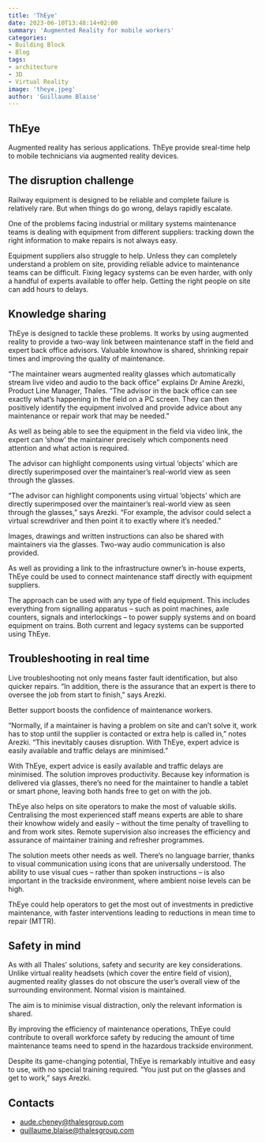 ```yaml
---
title: 'ThEye'
date: 2023-06-10T13:48:14+02:00
summary: 'Augmented Reality for mobile workers'
categories: 
- Building Block
- Blog
tags:
- architecture
- 3D
- Virtual Reality
image: 'theye.jpeg'
author: 'Guillaume Blaise'
---
```


## ThEye 

Augmented reality has serious applications. ThEye provide sreal-time help to mobile technicians via augmented reality devices. 

## The disruption challenge

Railway equipment is designed to be reliable and complete failure is relatively rare. But when things do go wrong, delays rapidly escalate.

One of the problems facing industrial or military systems maintenance teams is dealing with equipment from different suppliers: tracking down the right information to make repairs is not always easy.

Equipment suppliers also struggle to help. Unless they can completely understand a problem on site, providing reliable advice to maintenance teams can be difficult. Fixing legacy systems can be even harder, with only a handful of experts available to offer help. Getting the right people on site can add hours to delays.

## Knowledge sharing

ThEye is designed to tackle these problems. It works by using augmented reality to provide a two-way link between maintenance staff in the field and expert back office advisors. Valuable knowhow is shared, shrinking repair times and improving the quality of maintenance.

“The maintainer wears augmented reality glasses which automatically stream live video and audio to the back office” explains Dr Amine Arezki, Product Line Manager, Thales. “The advisor in the back office can see exactly what’s happening in the field on a PC screen. They can then positively identify the equipment involved and provide advice about any maintenance or repair work that may be needed.”

As well as being able to see the equipment in the field via video link, the expert can ‘show’ the maintainer precisely which components need attention and what action is required.


The advisor can highlight components using virtual ‘objects’ which are directly superimposed over the maintainer’s real-world view as seen through the glasses.

“The advisor can highlight components using virtual ‘objects’ which are directly superimposed over the maintainer’s real-world view as seen through the glasses,” says Arezki. “For example, the advisor could select a virtual screwdriver and then point it to exactly where it’s needed.” 

Images, drawings and written instructions can also be shared with maintainers via the glasses. Two-way audio communication is also provided.


As well as providing a link to the infrastructure owner’s in-house experts, ThEye could be used to connect maintenance staff directly with equipment suppliers.

The approach can be used with any type of field equipment. This includes everything from signalling apparatus – such as point machines, axle counters, signals and interlockings – to power supply systems and on board equipment on trains. Both current and legacy systems can be supported using ThEye.

## Troubleshooting in real time

Live troubleshooting not only means faster fault identification, but also quicker repairs. “In addition, there is the assurance that an expert is there to oversee the job from start to finish,” says Arezki.

Better support boosts the confidence of maintenance workers. 

“Normally, if a maintainer is having a problem on site and can’t solve it, work has to stop until the supplier is contacted or extra help is called in,” notes Arezki. “This inevitably causes disruption. With ThEye, expert advice is easily available and traffic delays are minimised.”


With ThEye, expert advice is easily available and traffic delays are minimised.
The solution improves productivity. Because key information is delivered via glasses, there’s no need for the maintainer to handle a tablet or smart phone, leaving both hands free to get on with the job.

ThEye also helps on site operators to make the most of valuable skills. Centralising the most experienced staff means experts are able to share their knowhow widely and easily – without the time penalty of travelling to and from work sites. Remote supervision also increases the efficiency and assurance of maintainer training and refresher programmes.

The solution meets other needs as well. There’s no language barrier, thanks to visual communication using icons that are universally understood. The ability to use visual cues – rather than spoken instructions – is also important in the trackside environment, where ambient noise levels can be high.

ThEye could help operators to get the most out of investments in predictive maintenance, with faster interventions leading to reductions in mean time to repair (MTTR).

## Safety in mind

As with all Thales’ solutions, safety and security are key considerations. Unlike virtual reality headsets (which cover the entire field of vision), augmented reality glasses do not obscure the user’s overall view of the surrounding environment. Normal vision is maintained.

The aim is to minimise visual distraction, only the relevant information is shared.

By improving the efficiency of maintenance operations, ThEye could contribute to overall workforce safety by reducing the amount of time maintenance teams need to spend in the hazardous trackside environment.

Despite its game-changing potential, ThEye is remarkably intuitive and easy to use, with no special training required. “You just put on the glasses and get to work,” says Arezki.
  

## Contacts

- aude.cheney@thalesgroup.com
- guillaume.blaise@thalesgroup.com



